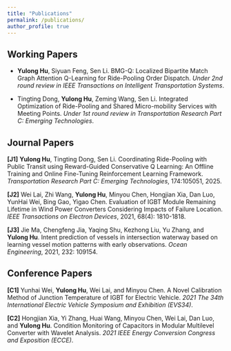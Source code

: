 ```yaml
---
title: "Publications"
permalink: /publications/
author_profile: true
---
```

## Working Papers

- **Yulong Hu**, Siyuan Feng, Sen Li. BMG-Q: Localized Bipartite Match Graph Attention Q-Learning for Ride-Pooling Order Dispatch. *Under 2nd round review in IEEE Transactions on Intelligent Transportation Systems*.

- Tingting Dong, **Yulong Hu**, Zeming Wang, Sen Li. Integrated Optimization of Ride-Pooling and Shared Micro-mobility Services with Meeting Points. *Under 1st round review in Transportation Research Part C: Emerging Technologies*.

## Journal Papers

**[J1]** **Yulong Hu**, Tingting Dong, Sen Li. Coordinating Ride-Pooling with Public Transit using Reward-Guided Conservative Q Learning: An Offline Training and Online Fine-Tuning Reinforcement Learning Framework. *Transportation Research Part C: Emerging Technologies*, 174:105051, 2025.

**[J2]** Wei Lai, Zhi Wang, **Yulong Hu**, Minyou Chen, Hongjian Xia, Dan Luo, YunHai Wei, Bing Gao, Yigao Chen. Evaluation of IGBT Module Remaining Lifetime in Wind Power Converters Considering Impacts of Failure Location. *IEEE Transactions on Electron Devices*, 2021, 68(4): 1810-1818.

**[J3]** Jie Ma, Chengfeng Jia, Yaqing Shu, Kezhong Liu, Yu Zhang, and **Yulong Hu**. Intent prediction of vessels in intersection waterway based on learning vessel motion patterns with early observations. *Ocean Engineering*, 2021, 232: 109154.

## Conference Papers

**[C1]** Yunhai Wei, **Yulong Hu**, Wei Lai, and Minyou Chen. A Novel Calibration Method of Junction Temperature of IGBT for Electric Vehicle. *2021 The 34th International Electric Vehicle Symposium and Exhibition (EVS34)*.

**[C2]** Hongjian Xia, Yi Zhang, Huai Wang, Minyou Chen, Wei Lai, Dan Luo, and **Yulong Hu**. Condition Monitoring of Capacitors in Modular Multilevel Converter with Wavelet Analysis. *2021 IEEE Energy Conversion Congress and Exposition (ECCE)*.

